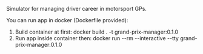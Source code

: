 Simulator for managing driver career in motorsport GPs.

You can run app in docker (Dockerfile provided):
1. Build container at first:
   docker build . -t grand-prix-manager:0.1.0
2. Run app inside container then:
   docker run --rm --interactive --tty grand-prix-manager:0.1.0
